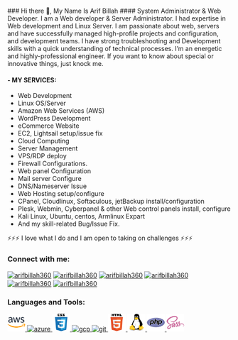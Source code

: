 <br>
### Hi there 👋, My Name Is Arif Billah
#### System Administrator & Web Developer.
I am a Web developer & Server Administrator. I had expertise in Web development and Linux Server. I am passionate about web, servers and have successfully managed high-profile projects and configuration, and development teams. I have strong troubleshooting and Development skills with a quick understanding of technical processes.  I’m an energetic and highly-professional engineer. If you want to know about special or innovative things, just knock me. 

#### - MY SERVICES:
- Web Development
- Linux OS/Server
- Amazon Web Services (AWS)
- WordPress Development
- eCommerce Website
- EC2, Lightsail setup/issue fix
- Cloud Computing
- Server Management
- VPS/RDP deploy
- Firewall Configurations.
- Web panel Configuration
- Mail server Configure
- DNS/Nameserver Issue
- Web Hosting setup/configure
- CPanel, Cloudlinux, Softaculous, jetBackup install/configuration
- Plesk, Webmin, Cyberpanel & other Web control panels install, configure
- Kali Linux, Ubuntu, centos, Armlinux Expart
- And my skill-related Bug/Issue Fix. 


 ⚡⚡⚡ I love what I do and I am open to taking on challenges ⚡⚡⚡


<h3 align="left">Connect with me:</h3>
<p align="left">
<a href="https://twitter.com/arifbillah360" target="blank"><img align="center" src="https://raw.githubusercontent.com/rahuldkjain/github-profile-readme-generator/master/src/images/icons/Social/twitter.svg" alt="arifbillah360" height="30" width="40" /></a>
<a href="https://linkedin.com/in/arifbillah360" target="blank"><img align="center" src="https://raw.githubusercontent.com/rahuldkjain/github-profile-readme-generator/master/src/images/icons/Social/linked-in-alt.svg" alt="arifbillah360" height="30" width="40" /></a>
<a href="https://fb.com/arifbillah360" target="blank"><img align="center" src="https://raw.githubusercontent.com/rahuldkjain/github-profile-readme-generator/master/src/images/icons/Social/facebook.svg" alt="arifbillah360" height="30" width="40" /></a>
<a href="https://instagram.com/arifbillah360" target="blank"><img align="center" src="https://raw.githubusercontent.com/rahuldkjain/github-profile-readme-generator/master/src/images/icons/Social/instagram.svg" alt="arifbillah360" height="30" width="40" /></a>
<a href="https://dribbble.com/arifbillah360" target="blank"><img align="center" src="https://raw.githubusercontent.com/rahuldkjain/github-profile-readme-generator/master/src/images/icons/Social/dribbble.svg" alt="arifbillah360" height="30" width="40" /></a>
<a href="https://www.behance.net/arifbillah360" target="blank"><img align="center" src="https://raw.githubusercontent.com/rahuldkjain/github-profile-readme-generator/master/src/images/icons/Social/behance.svg" alt="arifbillah360" height="30" width="40" /></a>
</p>

<h3 align="left">Languages and Tools:</h3>
<p align="left"> <a href="https://aws.amazon.com" target="_blank" rel="noreferrer"> <img src="https://raw.githubusercontent.com/devicons/devicon/master/icons/amazonwebservices/amazonwebservices-original-wordmark.svg" alt="aws" width="40" height="40"/> </a> <a href="https://azure.microsoft.com/en-in/" target="_blank" rel="noreferrer"> <img src="https://www.vectorlogo.zone/logos/microsoft_azure/microsoft_azure-icon.svg" alt="azure" width="40" height="40"/> </a> <a href="https://www.w3schools.com/css/" target="_blank" rel="noreferrer"> <img src="https://raw.githubusercontent.com/devicons/devicon/master/icons/css3/css3-original-wordmark.svg" alt="css3" width="40" height="40"/> </a> <a href="https://cloud.google.com" target="_blank" rel="noreferrer"> <img src="https://www.vectorlogo.zone/logos/google_cloud/google_cloud-icon.svg" alt="gcp" width="40" height="40"/> </a> <a href="https://git-scm.com/" target="_blank" rel="noreferrer"> <img src="https://www.vectorlogo.zone/logos/git-scm/git-scm-icon.svg" alt="git" width="40" height="40"/> </a> <a href="https://www.w3.org/html/" target="_blank" rel="noreferrer"> <img src="https://raw.githubusercontent.com/devicons/devicon/master/icons/html5/html5-original-wordmark.svg" alt="html5" width="40" height="40"/> </a> <a href="https://www.linux.org/" target="_blank" rel="noreferrer"> <img src="https://raw.githubusercontent.com/devicons/devicon/master/icons/linux/linux-original.svg" alt="linux" width="40" height="40"/> </a> <a href="https://www.php.net" target="_blank" rel="noreferrer"> <img src="https://raw.githubusercontent.com/devicons/devicon/master/icons/php/php-original.svg" alt="php" width="40" height="40"/> </a> <a href="https://sass-lang.com" target="_blank" rel="noreferrer"> <img src="https://raw.githubusercontent.com/devicons/devicon/master/icons/sass/sass-original.svg" alt="sass" width="40" height="40"/> </a> </p>

